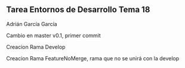 ## Tarea Entornos de Desarrollo Tema 18

Adrián García García

Cambio en master v0.1, primer commit

Creacion Rama Develop

Creacion Rama FeatureNoMerge, rama que no se unirá con la develop